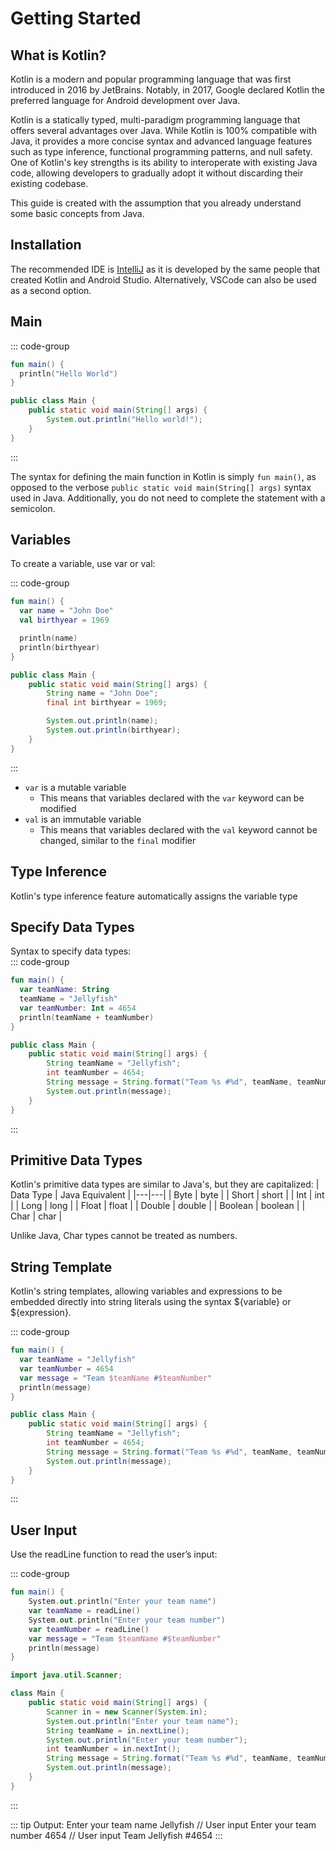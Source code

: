 # Getting Started

## What is Kotlin?

Kotlin is a modern and popular programming language that was first introduced in 2016 by JetBrains. Notably, in 2017, Google declared Kotlin the preferred language for Android development over Java.

Kotlin is a statically typed, multi-paradigm programming language that offers several advantages over Java. While Kotlin is 100% compatible with Java, it provides a more concise syntax and advanced language features such as type inference, functional programming patterns, and null safety. One of Kotlin's key strengths is its ability to interoperate with existing Java code, allowing developers to gradually adopt it without discarding their existing codebase.

This guide is created with the assumption that you already understand some basic concepts from Java.

## Installation

The recommended IDE is [IntelliJ](https://www.jetbrains.com/idea/download/) as it is developed by the same people that created Kotlin and Android Studio. Alternatively, VSCode can also be used as a second option.

## Main

::: code-group

```kotlin [Kotlin]
fun main() {
  println("Hello World")
}
```

```java [Java]
public class Main {
	public static void main(String[] args) {
		System.out.println("Hello world!");
	}
}
```

:::

The syntax for defining the main function in Kotlin is simply `fun main()`, as opposed to the verbose `public static void main(String[] args)` syntax used in Java. Additionally, you do not need to complete the statement with a semicolon. 

## Variables

To create a variable, use var or val:

::: code-group

```kotlin [Kotlin]
fun main() {
  var name = "John Doe"
  val birthyear = 1969

  println(name)
  println(birthyear)
}
```

```java [Java]
public class Main {
	public static void main(String[] args) {
		String name = "John Doe";
        final int birthyear = 1969;

        System.out.println(name);
        System.out.println(birthyear);
	}
}
```

:::

- `var` is a mutable variable
  - This means that variables declared with the `var` keyword can be modified
- `val` is an immutable variable
  - This means that variables declared with the `val` keyword cannot be changed, similar to the `final` modifier

## Type Inference

Kotlin's type inference feature automatically assigns the variable type

## Specify Data Types

Syntax to specify data types:  
::: code-group

```kotlin [Kotlin]
fun main() {
  var teamName: String
  teamName = "Jellyfish"
  var teamNumber: Int = 4654
  println(teamName + teamNumber)
}
```

```java [Java]
public class Main {
    public static void main(String[] args) {
        String teamName = "Jellyfish";
        int teamNumber = 4654;
        String message = String.format("Team %s #%d", teamName, teamNumber);
        System.out.println(message);
    }
}
```

:::

## Primitive Data Types

Kotlin's primitive data types are similar to Java's, but they are capitalized:
| Data Type | Java Equivalent |
|---|---|
| Byte | byte |
| Short | short |
| Int | int |
| Long | long |
| Float | float |
| Double | double |
| Boolean | boolean |
| Char | char |

Unlike Java, Char types cannot be treated as numbers.

## String Template

Kotlin's string templates, allowing variables and expressions to be embedded directly into string literals using the syntax ${variable} or ${expression}.

::: code-group

```kotlin [Kotlin]
fun main() {
  var teamName = "Jellyfish"
  var teamNumber = 4654
  var message = "Team $teamName #$teamNumber"
  println(message)
}
```

```java [Java]
public class Main {
    public static void main(String[] args) {
        String teamName = "Jellyfish";
        int teamNumber = 4654;
        String message = String.format("Team %s #%d", teamName, teamNumber);
        System.out.println(message);
    }
}
```

:::

## User Input

Use the readLine function to read the user’s input:

::: code-group

```kotlin [Kotlin]
fun main() {
    System.out.println("Enter your team name")
    var teamName = readLine()
    System.out.println("Enter your team number")
    var teamNumber = readLine()
    var message = "Team $teamName #$teamNumber"
    println(message)
}
```

```java [Java]
import java.util.Scanner;

class Main {
    public static void main(String[] args) {
        Scanner in = new Scanner(System.in);
        System.out.println("Enter your team name");
        String teamName = in.nextLine();
        System.out.println("Enter your team number");
        int teamNumber = in.nextInt();
        String message = String.format("Team %s #%d", teamName, teamNumber);
        System.out.println(message);
    }
}
```

:::

::: tip Output:
Enter your team name
Jellyfish // User input
Enter your team number
4654 // User input
Team Jellyfish #4654
:::